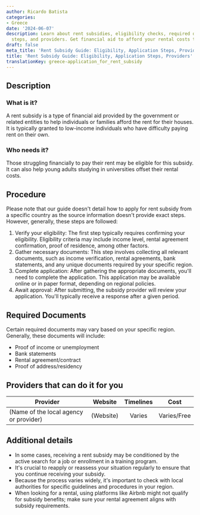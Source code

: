 ```yaml
---
author: Ricardo Batista
categories:
- Greece
date: '2024-06-07'
description: Learn about rent subsidies, eligibility checks, required documents, application
  steps, and providers. Get financial aid to afford your rental costs today!
draft: false
meta_title: 'Rent Subsidy Guide: Eligibility, Application Steps, Providers'
title: 'Rent Subsidy Guide: Eligibility, Application Steps, Providers'
translationKey: greece-application_for_rent_subsidy
---
```



## Description
### What is it?
A rent subsidy is a type of financial aid provided by the government or related entities to help individuals or families afford the rent for their houses. It is typically granted to low-income individuals who have difficulty paying rent on their own.
### Who needs it?
Those struggling financially to pay their rent may be eligible for this subsidy. It can also help young adults studying in universities offset their rental costs.

## Procedure
Please note that our guide doesn't detail how to apply for rent subsidy from a specific country as the source information doesn't provide exact steps. However, generally, these steps are followed:

1. Verify your eligibility: The first step typically requires confirming your eligibility. Eligibility criteria may include income level, rental agreement confirmation, proof of residence, among other factors.
2. Gather necessary documents: This step involves collecting all relevant documents, such as income verification, rental agreements, bank statements, and any unique documents required by your specific region.
3. Complete application: After gathering the appropriate documents, you'll need to complete the application. This application may be available online or in paper format, depending on regional policies.
4. Await approval: After submitting, the subsidy provider will review your application. You'll typically receive a response after a given period.

## Required Documents
Certain required documents may vary based on your specific region. Generally, these documents will include:

- Proof of income or unemployment
- Bank statements
- Rental agreement/contract
- Proof of address/residency

## Providers that can do it for you

| Provider        |     Website     |     Timelines    |       Cost      |
| --------------- | --------------- |  :-------------: | :-------------: |
| (Name of the local agency or provider)      |  (Website)       |      Varies      |        Varies/Free       |

## Additional details
- In some cases, receiving a rent subsidy may be conditioned by the active search for a job or enrollment in a training program.
- It's crucial to reapply or reassess your situation regularly to ensure that you continue receiving your subsidy.
- Because the process varies widely, it's important to check with local authorities for specific guidelines and procedures in your region. 
- When looking for a rental, using platforms like Airbnb might not qualify for subsidy benefits; make sure your rental agreement aligns with subsidy requirements.
